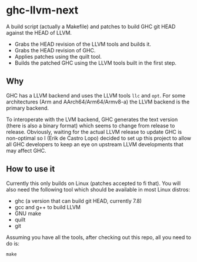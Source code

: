 # ghc-llvm-next

A build script (actually a Makefile) and patches to build GHC git HEAD against
the HEAD of LLVM.

* Grabs the HEAD revision of the LLVM tools and builds it.
* Grabs the HEAD revision of GHC.
* Applies patches using the quilt tool.
* Builds the patched GHC using the LLVM tools built in the first step.

## Why

GHC has a LLVM backend and uses the LLVM tools `llc` and `opt`. For some
architectures (Arm and AArch64/Arm64/Armv8-a) the LLVM backend is the primary
backend.

To interoperate with the LVM backend, GHC generates the text version (there is
also a binary format) which seems to change from release to release. Obviously,
waiting for the actual LLVM release to update GHC is non-optimal so I (Erik de
Castro Lopo) decided to set up this project to allow all GHC developers to
keep an eye on upstream LLVM developments that may affect GHC.

## How to use it

Currently this only builds on Linux (patches accepted to fi that). You will also
need the following tool which should be available in most Linux distros:

* ghc (a version that can build git HEAD, currently 7.8)
* gcc and g++ to build LLVM
* GNU make
* quilt
* git

Assuming you have all the tools, after checking out this repo, all you need to
do is:

    make

